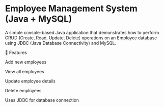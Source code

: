 # Employee Management System (Java + MySQL)

A simple console-based Java application that demonstrates how to perform CRUD (Create, Read, Update, Delete) operations on an Employee database using JDBC (Java Database Connectivity) and MySQL.


🚀 Features

Add new employees

View all employees

Update employee details

Delete employees

Uses JDBC for database connection
